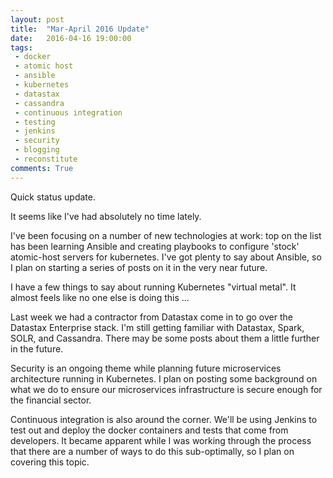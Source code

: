 ```yaml
---
layout: post
title:  "Mar-April 2016 Update"
date:   2016-04-16 19:00:00
tags:
 - docker
 - atomic host
 - ansible
 - kubernetes
 - datastax
 - cassandra
 - continuous integration
 - testing
 - jenkins
 - security
 - blogging
 - reconstitute
comments: True
---
```


Quick status update.

It seems like I've had absolutely no time lately.

I've been focusing on a number of new technologies at work: top on the list has been learning Ansible and creating playbooks to configure 'stock' atomic-host servers for kubernetes. I've got plenty to say about Ansible, so I plan on starting a series of posts on it in the very near future.

I have a few things to say about running Kubernetes "virtual metal". It almost feels like no one else is doing this ... 

Last week we had a contractor from Datastax come in to go over the Datastax Enterprise stack. I'm still getting familiar with Datastax, Spark, SOLR, and Cassandra. There may be some posts about them a little further in the future.

Security is an ongoing theme while planning future microservices architecture running in  Kubernetes. I plan on posting some background on what we do to ensure our microservices infrastructure is secure enough for the financial sector.

Continuous integration is also around the corner. We'll be using Jenkins to test out and deploy the docker containers and tests that come from developers. It became apparent while I was working through the process that there are a number of ways to do this sub-optimally, so I plan on covering this topic.

<!--stackedit_data:
eyJoaXN0b3J5IjpbMTU4MDg1MzE5XX0=
-->